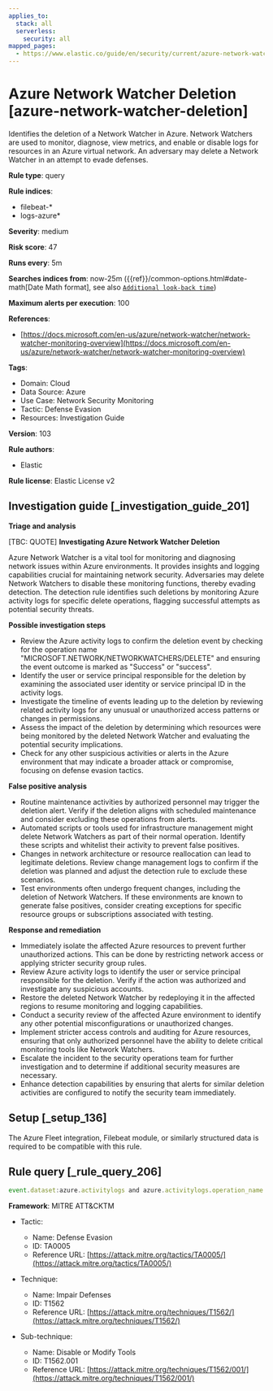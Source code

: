 ```yaml
---
applies_to:
  stack: all
  serverless:
    security: all
mapped_pages:
  - https://www.elastic.co/guide/en/security/current/azure-network-watcher-deletion.html
---
```


# Azure Network Watcher Deletion [azure-network-watcher-deletion]

Identifies the deletion of a Network Watcher in Azure. Network Watchers are used to monitor, diagnose, view metrics, and enable or disable logs for resources in an Azure virtual network. An adversary may delete a Network Watcher in an attempt to evade defenses.

**Rule type**: query

**Rule indices**:

* filebeat-*
* logs-azure*

**Severity**: medium

**Risk score**: 47

**Runs every**: 5m

**Searches indices from**: now-25m ({{ref}}/common-options.html#date-math[Date Math format], see also [`Additional look-back time`](docs-content://solutions/security/detect-and-alert/create-detection-rule.md#rule-schedule))

**Maximum alerts per execution**: 100

**References**:

* [https://docs.microsoft.com/en-us/azure/network-watcher/network-watcher-monitoring-overview](https://docs.microsoft.com/en-us/azure/network-watcher/network-watcher-monitoring-overview)

**Tags**:

* Domain: Cloud
* Data Source: Azure
* Use Case: Network Security Monitoring
* Tactic: Defense Evasion
* Resources: Investigation Guide

**Version**: 103

**Rule authors**:

* Elastic

**Rule license**: Elastic License v2

## Investigation guide [_investigation_guide_201]

**Triage and analysis**

[TBC: QUOTE]
**Investigating Azure Network Watcher Deletion**

Azure Network Watcher is a vital tool for monitoring and diagnosing network issues within Azure environments. It provides insights and logging capabilities crucial for maintaining network security. Adversaries may delete Network Watchers to disable these monitoring functions, thereby evading detection. The detection rule identifies such deletions by monitoring Azure activity logs for specific delete operations, flagging successful attempts as potential security threats.

**Possible investigation steps**

* Review the Azure activity logs to confirm the deletion event by checking for the operation name "MICROSOFT.NETWORK/NETWORKWATCHERS/DELETE" and ensuring the event outcome is marked as "Success" or "success".
* Identify the user or service principal responsible for the deletion by examining the associated user identity or service principal ID in the activity logs.
* Investigate the timeline of events leading up to the deletion by reviewing related activity logs for any unusual or unauthorized access patterns or changes in permissions.
* Assess the impact of the deletion by determining which resources were being monitored by the deleted Network Watcher and evaluating the potential security implications.
* Check for any other suspicious activities or alerts in the Azure environment that may indicate a broader attack or compromise, focusing on defense evasion tactics.

**False positive analysis**

* Routine maintenance activities by authorized personnel may trigger the deletion alert. Verify if the deletion aligns with scheduled maintenance and consider excluding these operations from alerts.
* Automated scripts or tools used for infrastructure management might delete Network Watchers as part of their normal operation. Identify these scripts and whitelist their activity to prevent false positives.
* Changes in network architecture or resource reallocation can lead to legitimate deletions. Review change management logs to confirm if the deletion was planned and adjust the detection rule to exclude these scenarios.
* Test environments often undergo frequent changes, including the deletion of Network Watchers. If these environments are known to generate false positives, consider creating exceptions for specific resource groups or subscriptions associated with testing.

**Response and remediation**

* Immediately isolate the affected Azure resources to prevent further unauthorized actions. This can be done by restricting network access or applying stricter security group rules.
* Review Azure activity logs to identify the user or service principal responsible for the deletion. Verify if the action was authorized and investigate any suspicious accounts.
* Restore the deleted Network Watcher by redeploying it in the affected regions to resume monitoring and logging capabilities.
* Conduct a security review of the affected Azure environment to identify any other potential misconfigurations or unauthorized changes.
* Implement stricter access controls and auditing for Azure resources, ensuring that only authorized personnel have the ability to delete critical monitoring tools like Network Watchers.
* Escalate the incident to the security operations team for further investigation and to determine if additional security measures are necessary.
* Enhance detection capabilities by ensuring that alerts for similar deletion activities are configured to notify the security team immediately.


## Setup [_setup_136]

The Azure Fleet integration, Filebeat module, or similarly structured data is required to be compatible with this rule.


## Rule query [_rule_query_206]

```js
event.dataset:azure.activitylogs and azure.activitylogs.operation_name:"MICROSOFT.NETWORK/NETWORKWATCHERS/DELETE" and event.outcome:(Success or success)
```

**Framework**: MITRE ATT&CKTM

* Tactic:

    * Name: Defense Evasion
    * ID: TA0005
    * Reference URL: [https://attack.mitre.org/tactics/TA0005/](https://attack.mitre.org/tactics/TA0005/)

* Technique:

    * Name: Impair Defenses
    * ID: T1562
    * Reference URL: [https://attack.mitre.org/techniques/T1562/](https://attack.mitre.org/techniques/T1562/)

* Sub-technique:

    * Name: Disable or Modify Tools
    * ID: T1562.001
    * Reference URL: [https://attack.mitre.org/techniques/T1562/001/](https://attack.mitre.org/techniques/T1562/001/)




